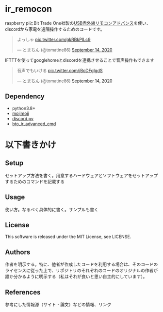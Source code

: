 
# ir_remocon
raspberry piとBit Trade One社製の[USB赤外線リモコンアドバンス](https://bit-trade-one.co.jp/product/module/adir01p/)を使い、discordから家電を遠隔操作するためのコードです。
<blockquote class="twitter-tweet"><p lang="ja" dir="ltr">よっしゃ <a href="https://t.co/gkRBkPILc9">pic.twitter.com/gkRBkPILc9</a></p>&mdash; とまちん (@tomatine86) <a href="https://twitter.com/tomatine86/status/1305607212094484480?ref_src=twsrc%5Etfw">September 14, 2020</a></blockquote> <script async src="https://platform.twitter.com/widgets.js" charset="utf-8"></script> 
IFTTTを使ってgooglehomeとdiscordを連携させることで音声操作もできます
<blockquote class="twitter-tweet"><p lang="ja" dir="ltr">音声でもいける <a href="https://t.co/jBoDFgIgdS">pic.twitter.com/jBoDFgIgdS</a></p>&mdash; とまちん (@tomatine86) <a href="https://twitter.com/tomatine86/status/1305607815319363585?ref_src=twsrc%5Etfw">September 14, 2020</a></blockquote> <script async src="https://platform.twitter.com/widgets.js" charset="utf-8"></script> 

## Dependency
- python3.8+
- [mojimoji](https://pypi.org/project/mojimoji/)
- [discord.py](https://pypi.org/project/discord.py/)
- [bto_ir_advanced_cmd](https://github.com/Drunkar/bto_ir_advanced_cmd)

# 以下書きかけ

## Setup
セットアップ方法を書く。用意するハードウェアとソフトウェアをセットアップするためのコマンドを記載する

## Usage
使い方。なるべく具体的に書く。サンプルも書く

## License
This software is released under the MIT License, see LICENSE.

## Authors
作者を明示する。特に、他者が作成したコードを利用する場合は、そのコードのライセンスに従った上で、リポジトリのそれぞれのコードのオリジナルの作者が誰か分かるように明示する（私はそれが良いと思い自主的にしています）。

## References
参考にした情報源（サイト・論文）などの情報、リンク